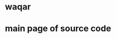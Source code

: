 # waqar
<!dectype html>
<html>
<head>
  <title> Main page </title>
</head>
<body>
  <h1> main page of source code</h1>
</body>

  
</html>
